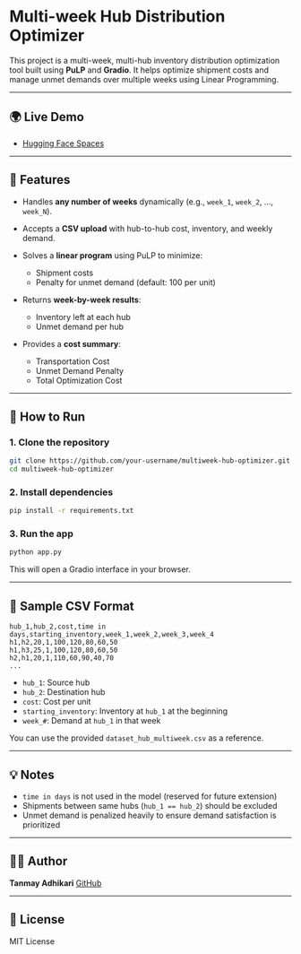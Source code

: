 # Multi-week Hub Distribution Optimizer

This project is a multi-week, multi-hub inventory distribution optimization tool built using **PuLP** and **Gradio**. It helps optimize shipment costs and manage unmet demands over multiple weeks using Linear Programming.

---

## 🌍 Live Demo 

* [Hugging Face Spaces](https://huggingface.co/spaces/mr-tanmay/Multi-week_Hub_Distribution_Optimizer)

---

## 🚀 Features

* Handles **any number of weeks** dynamically (e.g., `week_1`, `week_2`, ..., `week_N`).
* Accepts a **CSV upload** with hub-to-hub cost, inventory, and weekly demand.
* Solves a **linear program** using PuLP to minimize:

  * Shipment costs
  * Penalty for unmet demand (default: 100 per unit)
* Returns **week-by-week results**:

  * Inventory left at each hub
  * Unmet demand per hub
* Provides a **cost summary**:

  * Transportation Cost
  * Unmet Demand Penalty
  * Total Optimization Cost

---

## 🔧 How to Run

### 1. Clone the repository

```bash
git clone https://github.com/your-username/multiweek-hub-optimizer.git
cd multiweek-hub-optimizer
```

### 2. Install dependencies

```bash
pip install -r requirements.txt
```

### 3. Run the app

```bash
python app.py
```

This will open a Gradio interface in your browser.

---

## 📄 Sample CSV Format

```
hub_1,hub_2,cost,time in days,starting_inventory,week_1,week_2,week_3,week_4
h1,h2,20,1,100,120,80,60,50
h1,h3,25,1,100,120,80,60,50
h2,h1,20,1,110,60,90,40,70
...
```

* `hub_1`: Source hub
* `hub_2`: Destination hub
* `cost`: Cost per unit
* `starting_inventory`: Inventory at `hub_1` at the beginning
* `week_#`: Demand at `hub_1` in that week

You can use the provided `dataset_hub_multiweek.csv` as a reference.

---

## 💡 Notes

* `time in days` is not used in the model (reserved for future extension)
* Shipments between same hubs (`hub_1 == hub_2`) should be excluded
* Unmet demand is penalized heavily to ensure demand satisfaction is prioritized

---

## 👨‍💼 Author

**Tanmay Adhikari**
[GitHub](https://github.com/TanmayAdhikari)

---

## 🌟 License

MIT License
